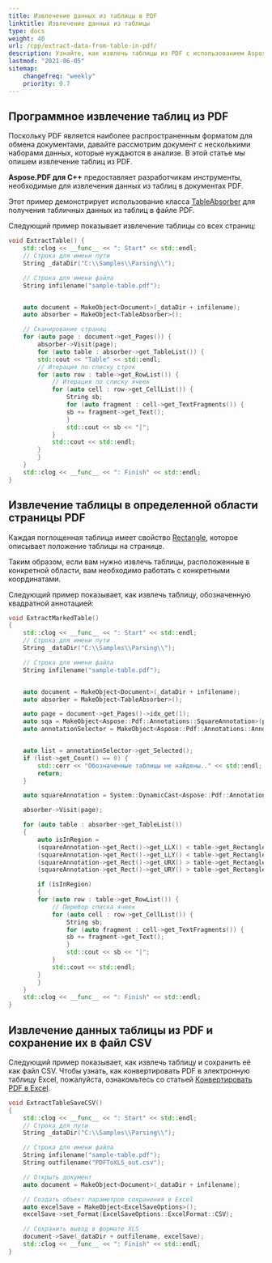 ```yaml
---
title: Извлечение данных из таблицы в PDF
linktitle: Извлечение данных из таблицы
type: docs
weight: 40
url: /cpp/extract-data-from-table-in-pdf/
description: Узнайте, как извлечь таблицы из PDF с использованием Aspose.PDF для C++.
lastmod: "2021-06-05"
sitemap:
    changefreq: "weekly"
    priority: 0.7
---
```


## Программное извлечение таблиц из PDF

Поскольку PDF является наиболее распространенным форматом для обмена документами, давайте рассмотрим документ с несколькими наборами данных, которые нуждаются в анализе. В этой статье мы опишем извлечение таблиц из PDF.

**Aspose.PDF для C++** предоставляет разработчикам инструменты, необходимые для извлечения данных из таблиц в документах PDF.

Этот пример демонстрирует использование класса [TableAbsorber](https://reference.aspose.com/pdf/cpp/class/aspose.pdf.text.table_absorber) для получения табличных данных из таблиц в файле PDF.

Следующий пример показывает извлечение таблицы со всех страниц:

```cpp
void ExtractTable() {
    std::clog << __func__ << ": Start" << std::endl;
    // Строка для имени пути
    String _dataDir("C:\\Samples\\Parsing\\");

    // Строка для имени файла
    String infilename("sample-table.pdf");


    auto document = MakeObject<Document>(_dataDir + infilename);
    auto absorber = MakeObject<TableAbsorber>();

    // Сканирование страниц
    for (auto page : document->get_Pages()) {
        absorber->Visit(page);
        for (auto table : absorber->get_TableList()) {
        std::cout << "Table" << std::endl;
        // Итерация по списку строк
        for (auto row : table->get_RowList()) {
            // Итерация по списку ячеек
            for (auto cell : row->get_CellList()) {
                String sb;
                for (auto fragment : cell->get_TextFragments()) {
                sb += fragment->get_Text();
                }
                std::cout << sb << "|";
            }
            std::cout << std::endl;
        }
        }
    }
    std::clog << __func__ << ": Finish" << std::endl;
}
```

## Извлечение таблицы в определенной области страницы PDF

Каждая поглощенная таблица имеет свойство [Rectangle](https://reference.aspose.com/pdf/cpp/class/aspose.pdf.rectangle/), которое описывает положение таблицы на странице.

Таким образом, если вам нужно извлечь таблицы, расположенные в конкретной области, вам необходимо работать с конкретными координатами.

Следующий пример показывает, как извлечь таблицу, обозначенную квадратной аннотацией:

```cpp
void ExtractMarkedTable()
{
    std::clog << __func__ << ": Start" << std::endl;
    // Строка для имени пути
    String _dataDir("C:\\Samples\\Parsing\\");

    // Строка для имени файла
    String infilename("sample-table.pdf");


    auto document = MakeObject<Document>(_dataDir + infilename);
    auto absorber = MakeObject<TableAbsorber>();

    auto page = document->get_Pages()->idx_get(1);
    auto sqa = MakeObject<Aspose::Pdf::Annotations::SquareAnnotation>(page, Rectangle::get_Trivial());
    auto annotationSelector = MakeObject<Aspose::Pdf::Annotations::AnnotationSelector>(sqa);


    auto list = annotationSelector->get_Selected();
    if (list->get_Count() == 0) {
        std::cerr << "Обозначенные таблицы не найдены.." << std::endl;
        return;
    }

    auto squareAnnotation = System::DynamicCast<Aspose::Pdf::Annotations::SquareAnnotation>(list->idx_get(1));

    absorber->Visit(page);

    for (auto table : absorber->get_TableList())
    {
        auto isInRegion =
        (squareAnnotation->get_Rect()->get_LLX() < table->get_Rectangle()->get_LLX()) &&
        (squareAnnotation->get_Rect()->get_LLY() < table->get_Rectangle()->get_LLY()) &&
        (squareAnnotation->get_Rect()->get_URX() > table->get_Rectangle()->get_URX()) &&
        (squareAnnotation->get_Rect()->get_URY() > table->get_Rectangle()->get_URY());

        if (isInRegion)
        {
        for (auto row : table->get_RowList()) {
            // Перебор списка ячеек
            for (auto cell : row->get_CellList()) {
                String sb;
                for (auto fragment : cell->get_TextFragments()) {
                sb += fragment->get_Text();
                }
                std::cout << sb << "|";
            }
            std::cout << std::endl;
        }
        }
    }
    std::clog << __func__ << ": Finish" << std::endl;
}
```

## Извлечение данных таблицы из PDF и сохранение их в файл CSV

Следующий пример показывает, как извлечь таблицу и сохранить её как файл CSV. Чтобы узнать, как конвертировать PDF в электронную таблицу Excel, пожалуйста, ознакомьтесь со статьей [Конвертировать PDF в Excel](/pdf/cpp/convert-pdf-to-excel/).

```cpp
void ExtractTableSaveCSV()
{
    std::clog << __func__ << ": Start" << std::endl;
    // Строка для пути
    String _dataDir("C:\\Samples\\Parsing\\");

    // Строка для имени файла
    String infilename("sample-table.pdf");
    String outfilename("PDFToXLS_out.csv");

    // Открыть документ
    auto document = MakeObject<Document>(_dataDir + infilename);

    // Создать объект параметров сохранения в Excel
    auto excelSave = MakeObject<ExcelSaveOptions>();
    excelSave->set_Format(ExcelSaveOptions::ExcelFormat::CSV);

    // Сохранить вывод в формате XLS
    document->Save(_dataDir + outfilename, excelSave);
    std::clog << __func__ << ": Finish" << std::endl;
}
```